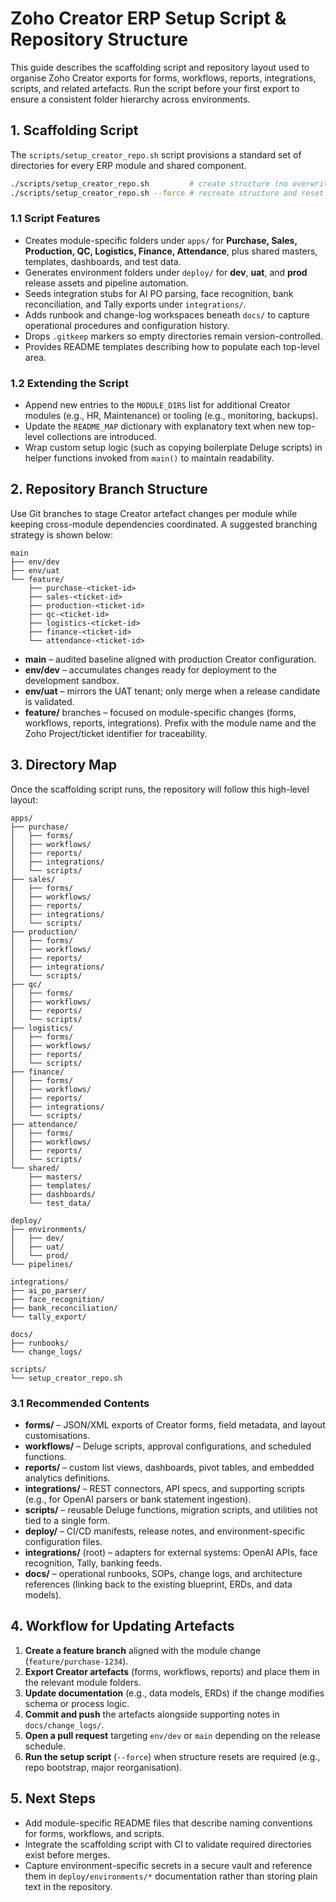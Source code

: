 # Zoho Creator ERP Setup Script & Repository Structure

This guide describes the scaffolding script and repository layout used to organise Zoho Creator exports for forms, workflows, reports, integrations, scripts, and related artefacts. Run the script before your first export to ensure a consistent folder hierarchy across environments.

## 1. Scaffolding Script

The `scripts/setup_creator_repo.sh` script provisions a standard set of directories for every ERP module and shared component.

```bash
./scripts/setup_creator_repo.sh         # create structure (no overwrite)
./scripts/setup_creator_repo.sh --force # recreate structure and reset placeholders
```

### 1.1 Script Features
- Creates module-specific folders under `apps/` for **Purchase, Sales, Production, QC, Logistics, Finance, Attendance**, plus shared masters, templates, dashboards, and test data.
- Generates environment folders under `deploy/` for **dev**, **uat**, and **prod** release assets and pipeline automation.
- Seeds integration stubs for AI PO parsing, face recognition, bank reconciliation, and Tally exports under `integrations/`.
- Adds runbook and change-log workspaces beneath `docs/` to capture operational procedures and configuration history.
- Drops `.gitkeep` markers so empty directories remain version-controlled.
- Provides README templates describing how to populate each top-level area.

### 1.2 Extending the Script
- Append new entries to the `MODULE_DIRS` list for additional Creator modules (e.g., HR, Maintenance) or tooling (e.g., monitoring, backups).
- Update the `README_MAP` dictionary with explanatory text when new top-level collections are introduced.
- Wrap custom setup logic (such as copying boilerplate Deluge scripts) in helper functions invoked from `main()` to maintain readability.

## 2. Repository Branch Structure

Use Git branches to stage Creator artefact changes per module while keeping cross-module dependencies coordinated. A suggested branching strategy is shown below:

```
main
├── env/dev
├── env/uat
└── feature/
    ├── purchase-<ticket-id>
    ├── sales-<ticket-id>
    ├── production-<ticket-id>
    ├── qc-<ticket-id>
    ├── logistics-<ticket-id>
    ├── finance-<ticket-id>
    └── attendance-<ticket-id>
```

- **main** – audited baseline aligned with production Creator configuration.
- **env/dev** – accumulates changes ready for deployment to the development sandbox.
- **env/uat** – mirrors the UAT tenant; only merge when a release candidate is validated.
- **feature/** branches – focused on module-specific changes (forms, workflows, reports, integrations). Prefix with the module name and the Zoho Project/ticket identifier for traceability.

## 3. Directory Map

Once the scaffolding script runs, the repository will follow this high-level layout:

```
apps/
├── purchase/
│   ├── forms/
│   ├── workflows/
│   ├── reports/
│   ├── integrations/
│   └── scripts/
├── sales/
│   ├── forms/
│   ├── workflows/
│   ├── reports/
│   ├── integrations/
│   └── scripts/
├── production/
│   ├── forms/
│   ├── workflows/
│   ├── reports/
│   ├── integrations/
│   └── scripts/
├── qc/
│   ├── forms/
│   ├── workflows/
│   ├── reports/
│   └── scripts/
├── logistics/
│   ├── forms/
│   ├── workflows/
│   ├── reports/
│   └── scripts/
├── finance/
│   ├── forms/
│   ├── workflows/
│   ├── reports/
│   ├── integrations/
│   └── scripts/
├── attendance/
│   ├── forms/
│   ├── workflows/
│   ├── reports/
│   └── scripts/
└── shared/
    ├── masters/
    ├── templates/
    ├── dashboards/
    └── test_data/

deploy/
├── environments/
│   ├── dev/
│   ├── uat/
│   └── prod/
└── pipelines/

integrations/
├── ai_po_parser/
├── face_recognition/
├── bank_reconciliation/
└── tally_export/

docs/
├── runbooks/
└── change_logs/

scripts/
└── setup_creator_repo.sh
```

### 3.1 Recommended Contents
- **forms/** – JSON/XML exports of Creator forms, field metadata, and layout customisations.
- **workflows/** – Deluge scripts, approval configurations, and scheduled functions.
- **reports/** – custom list views, dashboards, pivot tables, and embedded analytics definitions.
- **integrations/** – REST connectors, API specs, and supporting scripts (e.g., for OpenAI parsers or bank statement ingestion).
- **scripts/** – reusable Deluge functions, migration scripts, and utilities not tied to a single form.
- **deploy/** – CI/CD manifests, release notes, and environment-specific configuration files.
- **integrations/** (root) – adapters for external systems: OpenAI APIs, face recognition, Tally, banking feeds.
- **docs/** – operational runbooks, SOPs, change logs, and architecture references (linking back to the existing blueprint, ERDs, and data models).

## 4. Workflow for Updating Artefacts

1. **Create a feature branch** aligned with the module change (`feature/purchase-1234`).
2. **Export Creator artefacts** (forms, workflows, reports) and place them in the relevant module folders.
3. **Update documentation** (e.g., data models, ERDs) if the change modifies schema or process logic.
4. **Commit and push** the artefacts alongside supporting notes in `docs/change_logs/`.
5. **Open a pull request** targeting `env/dev` or `main` depending on the release schedule.
6. **Run the setup script** (`--force`) when structure resets are required (e.g., repo bootstrap, major reorganisation).

## 5. Next Steps

- Add module-specific README files that describe naming conventions for forms, workflows, and scripts.
- Integrate the scaffolding script with CI to validate required directories exist before merges.
- Capture environment-specific secrets in a secure vault and reference them in `deploy/environments/*` documentation rather than storing plain text in the repository.
